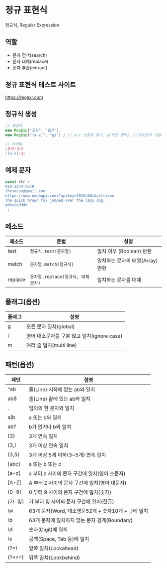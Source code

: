 # 정규 표현식

정규식, Regular Expression

## 역할

- 문자 검색(search)
- 문자 대체(replace)
- 문자 추출(extract)

## 정규 표현식 테스트 사이트

https://regexr.com

## 정규식 생성

```js
// 생성자
new RegExp("표현", "옵션");
new RegExp("[a-z]", "gi") / // a~z 소문자 찾기, g(모든 영역), i(대소문자 구분X)

// 리터럴
/표현/옵션
/[a-z]/gi
```

## 예제 문자

```js
const str = `
010-1234-5678
thesecon@gmail.com
https://www.omdbapi.com/?apikey=7035c60c&s=frozen
The quick brown fox jumped over the lazy dog.
abbcccdddd
`;
```

## 메소드

| 메소드  | 문법                               | 설명                             |
| ------- | ---------------------------------- | -------------------------------- |
| test    | `정규식.test(문자열)`              | 일치 여부 (Boolean) 반환         |
| match   | `문자열.match(정규식)`             | 일치하는 문자의 배열(Array) 반환 |
| replace | `문자열.replace(정규식, 대체문자)` | 일치하는 문자를 대체             |

## 플래그(옵션)

| 플래그 | 설명                                        |
| ------ | ------------------------------------------- |
| g      | 모든 문자 일치(global)                      |
| i      | 영어 대소문자를 구분 않고 일치(ignore case) |
| m      | 여러 줄 일치(multi line)                    |

## 패턴(옵션)

| 패턴       | 설명                                                 |
| ---------- | ---------------------------------------------------- |
| ^ab        | 줄(Line) 시작에 있는 ab와 일치                       |
| ab$        | 줄(Line) 끝에 있는 ab와 일치                         |
| .          | 임의의 한 문자와 일치                                |
| a&verbar;b | a 또는 b와 일치                                      |
| ab?        | b가 없거나 b와 일치                                  |
| {3}        | 3개 연속 일치                                        |
| {3,}       | 3개 이상 연속 일치                                   |
| {3,5}      | 3개 이상 5개 이하(3~5개) 연속 일치                   |
| [abc]      | a 또는 b 또는 c                                      |
| [a-z]      | a 부터 z 사이의 문자 구간에 일치(영어 소문자)        |
| [A-Z]      | A 부터 Z 사이의 문자 구간에 일치(영어 대문자)        |
| [0-9]      | 0 부터 9 사이의 문자 구간에 일치(숫자)               |
| [가-힣]    | 가 부터 힣 사이의 문자 구간에 일치(한글)             |
| \w         | 63개 문자(Word, 대소영문52개 + 숫자10개 + \_)에 일치 |
| \b         | 63개 문자에 일치하지 않는 문자 경계(Boundary)        |
| \d         | 숫자(Digit)에 일치                                   |
| \s         | 공백(Space, Tab 등)에 일치                           |
| (?=)       | 앞쪽 일치(Lookahead)                                 |
| (?<>=)     | 뒤쪽 일치(Lookbehind)                                |
